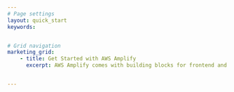 ```yaml
---
# Page settings
layout: quick_start
keywords:


# Grid navigation
marketing_grid:
    - title: Get Started with AWS Amplify
      excerpt: AWS Amplify comes with building blocks for frontend and mobile developers to interact with the Cloud. You can mix and match the categories below as needed.


---
```

